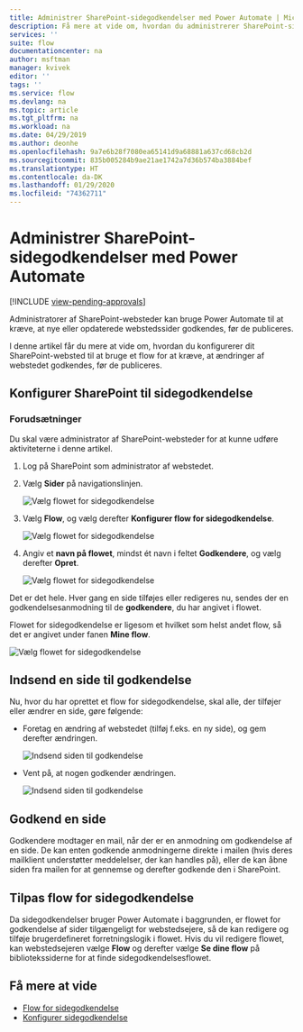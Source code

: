 ```yaml
---
title: Administrer SharePoint-sidegodkendelser med Power Automate | Microsoft Docs
description: Få mere at vide om, hvordan du administrerer SharePoint-sidegodkendelser med Power Automate.
services: ''
suite: flow
documentationcenter: na
author: msftman
manager: kvivek
editor: ''
tags: ''
ms.service: flow
ms.devlang: na
ms.topic: article
ms.tgt_pltfrm: na
ms.workload: na
ms.date: 04/29/2019
ms.author: deonhe
ms.openlocfilehash: 9a7e6b28f7080ea65141d9a68881a637cd68cb2d
ms.sourcegitcommit: 835b005284b9ae21ae1742a7d36b574ba3884bef
ms.translationtype: HT
ms.contentlocale: da-DK
ms.lasthandoff: 01/29/2020
ms.locfileid: "74362711"
---
```

# <a name="manage-sharepoint-page-approvals-with-power-automate"></a>Administrer SharePoint-sidegodkendelser med Power Automate
[!INCLUDE [view-pending-approvals](includes/cc-rebrand.md)]

Administratorer af SharePoint-websteder kan bruge Power Automate til at kræve, at nye eller opdaterede webstedssider godkendes, før de publiceres.

I denne artikel får du mere at vide om, hvordan du konfigurerer dit SharePoint-websted til at bruge et flow for at kræve, at ændringer af webstedet godkendes, før de publiceres.

## <a name="configure-sharepoint-for-page-approvals"></a>Konfigurer SharePoint til sidegodkendelse

### <a name="prerequisites"></a>Forudsætninger 

Du skal være administrator af SharePoint-websteder for at kunne udføre aktiviteterne i denne artikel.

1. Log på SharePoint som administrator af webstedet.
1. Vælg **Sider** på navigationslinjen.

    ![Vælg flowet for sidegodkendelse](media/customize-sharepoint-page-approvals/pages.png)

1. Vælg **Flow**, og vælg derefter **Konfigurer flow for sidegodkendelse**.
    
    ![Vælg flowet for sidegodkendelse](media/customize-sharepoint-page-approvals/select-page-approval-flow.png)

1. Angiv et **navn på flowet**, mindst ét navn i feltet **Godkendere**, og vælg derefter **Opret**.
    
    ![Vælg flowet for sidegodkendelse](media/customize-sharepoint-page-approvals/flow-name-approvers-create.png)

Det er det hele. Hver gang en side tilføjes eller redigeres nu, sendes der en godkendelsesanmodning til de **godkendere**, du har angivet i flowet.

Flowet for sidegodkendelse er ligesom et hvilket som helst andet flow, så det er angivet under fanen **Mine flow**.

![Vælg flowet for sidegodkendelse](media/customize-sharepoint-page-approvals/page-approval-flow-success.png)

## <a name="submit-a-page-for-approval"></a>Indsend en side til godkendelse

Nu, hvor du har oprettet et flow for sidegodkendelse, skal alle, der tilføjer eller ændrer en side, gøre følgende:

 - Foretag en ændring af webstedet (tilføj f.eks. en ny side), og gem derefter ændringen.

     ![Indsend siden til godkendelse](media/customize-sharepoint-page-approvals/create-new-page.png)
     
 - Vent på, at nogen godkender ændringen.
    
    ![Indsend siden til godkendelse](media/customize-sharepoint-page-approvals/wait-for-approval.png)
    
## <a name="approve-a-page"></a>Godkend en side

Godkendere modtager en mail, når der er en anmodning om godkendelse af en side. De kan enten godkende anmodningerne direkte i mailen (hvis deres mailklient understøtter meddelelser, der kan handles på), eller de kan åbne siden fra mailen for at gennemse og derefter godkende den i SharePoint.

## <a name="customize-page-approval-flows"></a>Tilpas flow for sidegodkendelse

Da sidegodkendelser bruger Power Automate i baggrunden, er flowet for godkendelse af sider tilgængeligt for webstedsejere, så de kan redigere og tilføje brugerdefineret forretningslogik i flowet. Hvis du vil redigere flowet, kan webstedsejeren vælge **Flow** og derefter vælge **Se dine flow** på bibliotekssiderne for at finde sidegodkendelsesflowet.

## <a name="learn-more"></a>Få mere at vide

- [Flow for sidegodkendelse](https://support.office.com/article/page-approval-flow-a8b2e689-d4a1-4639-8028-333c0ece30d9)
- [Konfigurer sidegodkendelse](https://support.office.com/article/configure-page-approval-14ce6976-a0a7-427b-b4ab-d28d344a5222)
